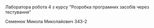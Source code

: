 Лаборатора робота 4 з курсу  "Розробка програмних засобiв через тестування"

Семенюк Микола Миколайович 343-2
